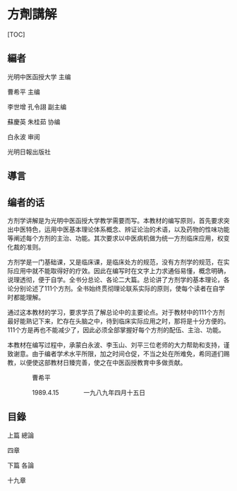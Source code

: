 # 方劑講解

[TOC]

## 編者

光明中医函授大学  主编

曹希平  主编

李世增  孔令詡  副主编

蘇慶英  朱桂茹  协编

白永波  审阅

光明日報出版社

## 導言



## 编者的话

方剂学讲解是为光明中医函授大学教学需要而写。本教材的编写原则，首先要求突出中医特色，运用中医基本理论体系概念、辨证论治的术语，以及药物的性味功能等阐述每个方剂的主治、功能。其次要求以中医病机做为统一方剂临床应用，权变化裁的准则。

方剂学是一门基础课，又是临床课，是临床处方的规范，没有方剂学的规范，在实际应用中就不能取得好的疗效。因此在编写时在文字上力求通俗易懂，概念明确，说理透彻，便于自学。全书分总论、各论二大篇。总论讲了方剂学的基本理论，各论分别论述了111个方剂。全书始终贯彻理论联系实际的原则，使每个读者在自学时都能理解。

通过这本教材的学习，要求学员了解总论中的主要论点。对于教材中的111个方剂最好能熟记下来，贮存在头脑之中，待到临床实际应用之时，那将是十分方便的。111个方是再也不能减少了，因此必须全部掌握好每个方剂的配伍、主治、功能。

本教材在编写过程中，承蒙白永波、李玉山、刘平三位老师的大力帮助和支持，谨致谢意。由于编者学术水平所限，加之时间仓促，不当之处在所难免，希同道们赐教，以便使这部教材日臻完善，使之在中医函授教育中多做贡献。

　　　　曹希平

　　　　1989.4.15　　　　一九八九年四月十五日

## 目錄

上篇 總論

四章

下篇 各論

十九章
